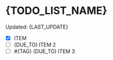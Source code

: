 # {TODO_LIST_NAME}

Updated: {LAST_UPDATE}

* [x] ITEM
* [ ] (DUE_TO) ITEM 2
* [ ] #{TAG} (DUE_TO) ITEM 3